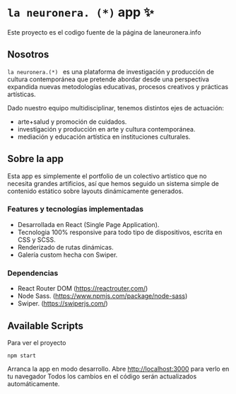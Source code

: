 # `la neuronera. (*)` app ✨

Este proyecto es el codigo fuente de la página de laneuronera.info

## Nosotros

`la neuronera.(*) ` es una plataforma de investigación y producción de cultura contemporánea que pretende abordar desde una perspectiva expandida nuevas metodologías educativas, procesos creativos y prácticas artísticas.

Dado nuestro equipo multidisciplinar, tenemos distintos ejes de actuación:

- arte+salud y promoción de cuidados.
- investigación y producción en arte y cultura contemporánea.
- mediación y educación artística en instituciones culturales.

## Sobre la app

Esta app es simplemente el portfolio de un colectivo artístico que no necesita grandes artificios, así que hemos seguido un sistema simple de contenido estático sobre layouts dinámicamente generados.

### Features y tecnologías implementadas

- Desarrollada en React (Single Page Application).
- Tecnologia 100% responsive para todo tipo de dispositivos, escrita en CSS y SCSS.
- Renderizado de rutas dinámicas.
- Galería custom hecha con Swiper.

### Dependencias

- React Router DOM (https://reactrouter.com/)
- Node Sass. (https://www.npmjs.com/package/node-sass)
- Swiper. (https://swiperjs.com/)

## Available Scripts

Para ver el proyecto

`npm start`

Arranca la app en modo desarrollo.
Abre [http://localhost:3000](http://localhost:3000) para verlo en tu navegador
Todos los cambios en el código serán actualizados automáticamente.
